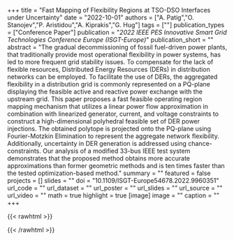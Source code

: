 +++
title = "Fast Mapping of Flexibility Regions at TSO-DSO Interfaces under Uncertainty"
date = "2022-10-01"
authors = ["A. Patig","O. Stanojev","P. Aristidou","A. Kiprakis","G. Hug"]
tags = [""]
publication_types = ["Conference Paper"]
publication = "_2022 IEEE PES Innovative Smart Grid Technologies Conference Europe (ISGT-Europe)_"
publication_short = ""
abstract = "The gradual decommissioning of fossil fuel-driven power plants, that traditionally provide most operational flexibility in power systems, has led to more frequent grid stability issues. To compensate for the lack of flexible resources, Distributed Energy Resources (DERs) in distribution networks can be employed. To facilitate the use of DERs, the aggregated flexibility in a distribution grid is commonly represented on a PQ-plane displaying the feasible active and reactive power exchange with the upstream grid. This paper proposes a fast feasible operating region mapping mechanism that utilizes a linear power flow approximation in combination with linearized generator, current, and voltage constraints to construct a high-dimensional polyhedral feasible set of DER power injections. The obtained polytope is projected onto the PQ-plane using Fourier-Motzkin Elimination to represent the aggregate network flexibility. Additionally, uncertainty in DER generation is addressed using chance-constraints. Our analysis of a modified 33-bus IEEE test system demonstrates that the proposed method obtains more accurate approximations than former geometric methods and is ten times faster than the tested optimization-based method."
summary = ""
featured = false
projects = []
slides = ""
doi = "10.1109/ISGT-Europe54678.2022.9960351"
url_code = ""
url_dataset = ""
url_poster = ""
url_slides = ""
url_source = ""
url_video = ""
math = true
highlight = true
[image]
image = ""
caption = ""
+++

{{< rawhtml >}}
<div data-badge-details="right" data-badge-type="medium-donut" data-doi="10.1109/ISGT-Europe54678.2022.9960351" data-hide-no-mentions="true" class="altmetric-embed"></div>
{{< /rawhtml >}}
